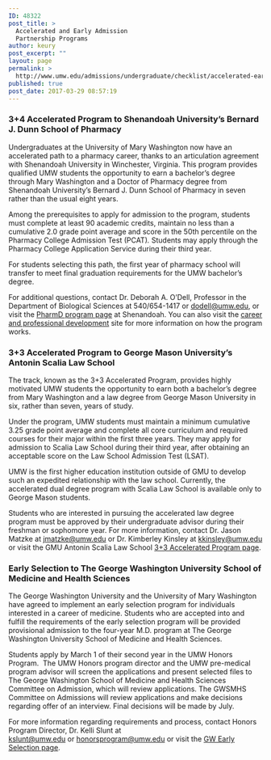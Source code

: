 ```yaml
---
ID: 48322
post_title: >
  Accelerated and Early Admission
  Partnership Programs
author: keury
post_excerpt: ""
layout: page
permalink: >
  http://www.umw.edu/admissions/undergraduate/checklist/accelerated-early-admission-partnership-programs/
published: true
post_date: 2017-03-29 08:57:19
---
```

<h3>3+4 Accelerated Program to Shenandoah University’s Bernard J. Dunn School of Pharmacy</h3>
Undergraduates at the University of Mary Washington now have an accelerated path to a pharmacy career, thanks to an articulation agreement with Shenandoah University in Winchester, Virginia. This program provides qualified UMW students the opportunity to earn a bachelor’s degree through Mary Washington and a Doctor of Pharmacy degree from Shenandoah University’s Bernard J. Dunn School of Pharmacy in seven rather than the usual eight years.

Among the prerequisites to apply for admission to the program, students must complete at least 90 academic credits, maintain no less than a cumulative 2.0 grade point average and score in the 50th percentile on the Pharmacy College Admission Test (PCAT)<em>.</em> Students may apply through the Pharmacy College Application Service during their third year.

For students selecting this path, the first year of pharmacy school will transfer to meet final graduation requirements for the UMW bachelor’s degree.

For additional questions, contact Dr. Deborah A. O’Dell, Professor in the Department of Biological Sciences at 540/654-1417 or <a href="mailto:dodell@umw.edu">dodell@umw.edu</a>, or visit the <a href="https://www.su.edu/pharmacy/">PharmD program page</a> at Shenandoah. You can also visit the <a href="https://www.umw.edu/careercenter/students/graduate-school/umw-shenandoah-34-program/">career and professional development</a> site for more information on how the program works.
<h3><strong>3+3 Accelerated Program to George Mason University’s Antonin</strong> <strong>Scalia Law School</strong></h3>
The track, known as the 3+3 Accelerated Program, provides highly motivated UMW students the opportunity to earn both a bachelor’s degree from Mary Washington and a law degree from George Mason University in six, rather than seven, years of study.

Under the program, UMW students must maintain a minimum cumulative 3.25 grade point average and complete all core curriculum and required courses for their major within the first three years. They may apply for admission to Scalia Law School during their third year, after obtaining an acceptable score on the Law School Admission Test (LSAT).

UMW is the first higher education institution outside of GMU to develop such an expedited relationship with the law school. Currently, the accelerated dual degree program with Scalia Law School is available only to George Mason students.

Students who are interested in pursuing the accelerated law degree program must be approved by their undergraduate advisor during their freshman or sophomore year. For more information, contact Dr. Jason Matzke at <a href="mailto:jmatzke@umw.edu">jmatzke@umw.edu</a> or Dr. Kimberley Kinsley at <a href="mailto:kkinsley@umw.edu">kkinsley@umw.edu</a> or visit the GMU Antonin Scalia Law School <a href="https://www.law.gmu.edu/admissions/jd/3_3_program">3+3 Accelerated Program page</a>.
<h3><strong>Early Selection to The George Washington University School of Medicine and Health Sciences</strong></h3>
The George Washington University and the University of Mary Washington have agreed to implement an early selection program for individuals interested in a career of medicine. Students who are accepted into and fulfill the requirements of the early selection program will be provided provisional admission to the four-year M.D. program at The George Washington University School of Medicine and Health Sciences.

Students apply by March 1 of their second year in the UMW Honors Program.  The UMW Honors program director and the UMW pre-medical program advisor will screen the applications and present selected files to The George Washington School of Medicine and Health Sciences Committee on Admission, which will review applications. The GWSMHS Committee on Admissions will review applications and make decisions regarding offer of an interview. Final decisions will be made by July.

For more information regarding requirements and process, contact Honors Program Director, Dr. Kelli Slunt at <a href="mailto:kslunt@umw.edu">kslunt@umw.edu</a> or <a href="mailto:honorsprogram@umw.edu">honorsprogram@umw.edu</a> or visit the <a href="http://academics.umw.edu/honorsprogram/gwu-early-acceptance-program/">GW Early Selection page</a>.